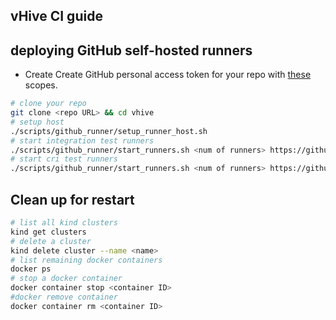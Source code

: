 ## vHive CI guide

## deploying GitHub self-hosted runners
* Create Create GitHub personal access token for your repo with [these](https://github.com/myoung34/docker-github-actions-runner#create-github-personal-access-token) scopes.
```bash
# clone your repo
git clone <repo URL> && cd vhive
# setup host 
./scripts/github_runner/setup_runner_host.sh
# start integration test runners
./scripts/github_runner/start_runners.sh <num of runners> https://github.com/<OWNER>/<REPO> <Github Access key> integ
# start cri test runners
./scripts/github_runner/start_runners.sh <num of runners> https://github.com/<OWNER>/<REPO> <Github Access key> cri
```

## Clean up for restart
```bash
# list all kind clusters
kind get clusters 
# delete a cluster 
kind delete cluster --name <name>
# list remaining docker containers
docker ps
# stop a docker container
docker container stop <container ID>
#docker remove container
docker container rm <container ID>
```